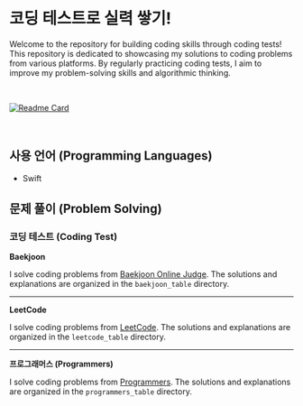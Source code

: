 # 코딩 테스트로 실력 쌓기!

Welcome to the repository for building coding skills through coding tests! This repository is dedicated to showcasing my solutions to coding problems from various platforms. By regularly practicing coding tests, I aim to improve my problem-solving skills and algorithmic thinking.

<br/>

[![Readme Card](https://github-readme-stats.vercel.app/api/pin/?username=DEV-Yangkong&repo=AlgoSolution_Hub&theme=gruvbox_light)](https://github.com/anuraghazra/github-readme-stats)

<br/>


## 사용 언어 (Programming Languages)

- Swift

## 문제 풀이 (Problem Solving)

### 코딩 테스트 (Coding Test)

**Baekjoon**

I solve coding problems from [Baekjoon Online Judge](https://www.acmicpc.net/). The solutions and explanations are organized in the `baekjoon_table` directory.

---

**LeetCode**

I solve coding problems from [LeetCode](https://leetcode.com/). The solutions and explanations are organized in the `leetcode_table` directory.

---

**프로그래머스 (Programmers)**

I solve coding problems from [Programmers](https://programmers.co.kr/). The solutions and explanations are organized in the `programmers_table` directory.
